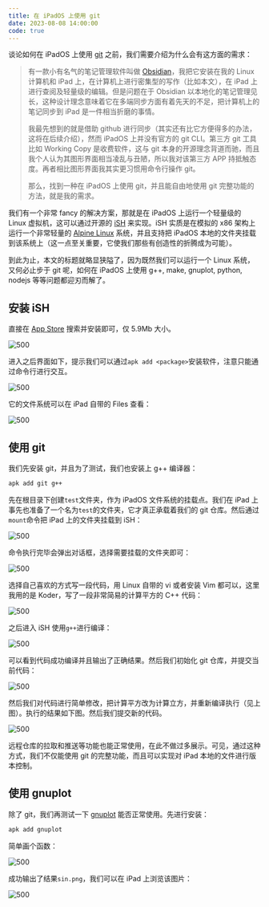 ```yaml
---
title: 在 iPadOS 上使用 git
date: 2023-08-08 14:00:00
code: true
---
```


谈论如何在 iPadOS 上使用 [git](https://git-scm.com/) 之前，我们需要介绍为什么会有这方面的需求：

>有一款小有名气的笔记管理软件叫做 [Obsidian](https://obsidian.md/)，我把它安装在我的 Linux 计算机和 iPad 上，在计算机上进行密集型的写作（比如本文），在 iPad 上进行查阅及轻量级的编辑。但是问题在于 Obsidian 以本地化的笔记管理见长，这种设计理念意味着它在多端同步方面有着先天的不足，把计算机上的笔记同步到 iPad 是一件相当折磨的事情。
>
>我最先想到的就是借助 github 进行同步（其实还有比它方便得多的办法，这将在后续介绍），然而 iPadOS 上并没有官方的 git CLI。第三方 git 工具比如 Working Copy 是收费软件，这与 git 本身的开源理念背道而驰，而且我个人认为其图形界面相当凌乱与丑陋，所以我对该第三方 APP 持抵触态度。再者相比图形界面我其实更习惯用命令行操作 git。
>
>那么，找到一种在 iPadOS 上使用 git，并且能自由地使用 git 完整功能的方法，就是我的需求。

我们有一个非常 fancy 的解决方案，那就是在 iPadOS 上运行一个轻量级的 Linux 虚拟机，这可以通过开源的 [iSH](https://ish.app/) 来实现。iSH 实质是在模拟的 x86 架构上运行一个非常轻量的 [Alpine Linux](https://www.alpinelinux.org/) 系统，并且支持把 iPadOS 本地的文件夹挂载到该系统上（这一点至关重要，它使我们那些有创造性的折腾成为可能）。

到此为止，本文的标题就略显狭隘了，因为既然我们可以运行一个 Linux 系统，又何必止步于 git 呢，如何在 iPadOS 上使用 g++, make, gnuplot, python, nodejs 等等问题都迎刃而解了。

## 安装 iSH

直接在 [App Store](https://apps.apple.com/us/app/ish-shell/id1436902243) 搜索并安装即可，仅 5.9Mb 大小。

![500](assets/appstore.jpeg)

进入之后界面如下，提示我们可以通过`apk add <package>`安装软件，注意只能通过命令行进行交互。

![500](assets/ish.png)

它的文件系统可以在 iPad 自带的 Files 查看：

![500](assets/file.png)

## 使用 git

我们先安装 git，并且为了测试，我们也安装上 g++ 编译器：

```bash
apk add git g++
```

先在根目录下创建`test`文件夹，作为 iPadOS 文件系统的挂载点。我们在 iPad 上事先也准备了一个名为`test`的文件夹，它才真正承载着我们的 git 仓库。然后通过`mount`命令把 iPad 上的文件夹挂载到 iSH：

![500](assets/mount.jpeg)

命令执行完毕会弹出对话框，选择需要挂载的文件夹即可：

![500](assets/mount-test.jpeg)

选择自己喜欢的方式写一段代码，用 Linux 自带的 vi 或者安装 Vim 都可以，这里我用的是 Koder，写了一段非常简易的计算平方的 C++ 代码：

![500](assets/koder.png)

之后进入 iSH 使用`g++`进行编译：

![500](assets/g++1.jpeg)

可以看到代码成功编译并且输出了正确结果。然后我们初始化 git 仓库，并提交当前代码：

![500](assets/g++2.jpeg)

然后我们对代码进行简单修改，把计算平方改为计算立方，并重新编译执行（见上图）。执行的结果如下图。然后我们提交新的代码。

![500](assets/g++3.jpeg)

远程仓库的拉取和推送等功能也能正常使用，在此不做过多展示。可见，通过这种方式，我们不仅能使用 git 的完整功能，而且可以实现对 iPad 本地的文件进行版本控制。

## 使用 gnuplot

除了 git，我们再测试一下 [gnuplot](http://www.gnuplot.info/) 能否正常使用。先进行安装：

```bash
apk add gnuplot
```

简单画个函数：

![500](assets/gnuplot.jpeg)

成功输出了结果`sin.png`，我们可以在 iPad 上浏览该图片：

![500](assets/test.jpeg)
